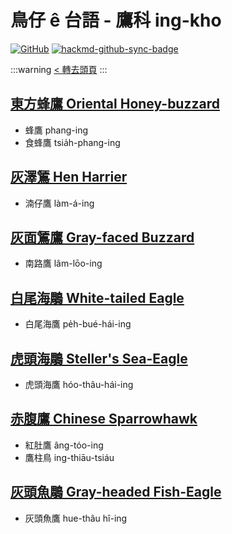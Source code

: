 # 鳥仔 ê 台語 - 鷹科 ing-kho

[![GitHub](https://img.shields.io/badge/GitHub-black?logo=github)](https://github.com/siansiansu/tsiau-a-e-mia)
[![hackmd-github-sync-badge](https://hackmd.io/ya_pxJPMSqixZa8CLp0htw/badge)](https://hackmd.io/ya_pxJPMSqixZa8CLp0htw)

:::warning
[< 轉去頭頁](https://hackmd.io/@siansiansu/Hy4VzNvha)
:::

## [東方蜂鷹 Oriental Honey-buzzard](https://ebird.org/species/orihob2)

- 蜂鷹 phang-ing
- 食蜂鷹 tsia̍h-phang-ing

## [灰澤鵟 Hen Harrier](https://ebird.org/species/norhar1)

- 湳仔鷹 làm-á-ing

## [灰面鵟鷹 Gray-faced Buzzard](https://ebird.org/species/gyfbuz1)

- 南路鷹 lâm-lōo-ing

## [白尾海鵰 White-tailed Eagle](https://ebird.org/species/whteag)

- 白尾海鷹 pe̍h-bué-hái-ing

## [虎頭海鵰 Steller's Sea-Eagle](https://ebird.org/species/stseag)

- 虎頭海鷹 hóo-thâu-hái-ing

## [赤腹鷹 Chinese Sparrowhawk](https://ebird.org/species/grfhaw1)

- 紅肚鷹 âng-tóo-ing
- 鷹柱鳥 ing-thiāu-tsiáu

## [灰頭魚鵰 Gray-headed Fish-Eagle](https://ebird.org/species/gyhfie1)

- 灰頭魚鷹 hue-thâu hî-ing
